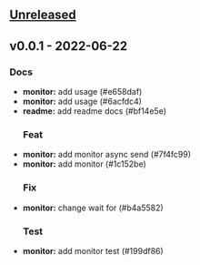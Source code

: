 <a name="unreleased"></a>
## [Unreleased]


<a name="v0.0.1"></a>
## v0.0.1 - 2022-06-22
### Docs
- **monitor:** add usage (#e658daf)
- **monitor:** add usage (#6acfdc4)
- **readme:** add readme docs (#bf14e5e)
  ### Feat
- **monitor:** add monitor async send (#7f4fc99)
- **monitor:** add monitor (#1c152be)
  ### Fix
- **monitor:** change wait for (#b4a5582)
  ### Test
- **monitor:** add monitor test (#199df86)
  
[Unreleased]: https://github.com/godcong/gomsg/compare/v0.0.1...HEAD
